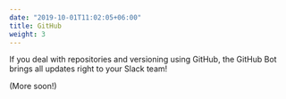 ```yaml
---
date: "2019-10-01T11:02:05+06:00"
title: GitHub
weight: 3
---
```


If you deal with repositories and versioning using GitHub, the GitHub Bot brings all updates right to your Slack team!

(More soon!)